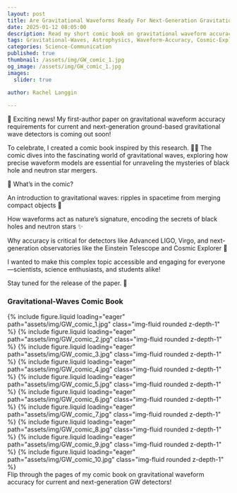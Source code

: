 ```yaml
---
layout: post
title: Are Gravitational Waveforms Ready For Next-Generation Gravitational-Wave Detectors? A Comic Book
date: 2025-01-12 08:05:00
description: Read my short comic book on gravitational waveform accuracy for current and next-generation GW detectors here!
tags: Gravitational-Waves, Astrophysics, Waveform-Accuracy, Cosmic-Explorer, Einstein-Telescope
categories: Science-Communication
published: true
thumbnail: /assets/img/GW_comic_1.jpg
og_image: /assets/img/GW_comic_1.jpg
images:
  slider: true

author: Rachel Langgin
  
---
```


<style>
/* Custom Styles for Swiper Book Layout */
.swiper-container {
  max-width: 90%; /* Adjust the width to your preference */
  margin: auto; /* Center the Swiper on the page */
  box-shadow: 0px 4px 8px rgba(0, 0, 0, 0.1); /* Subtle shadow for a book-like effect */
}

.swiper-slide {
  background: white; /* White background for pages */
  padding: 10px; /* Add space around images */
  border-radius: 5px; /* Rounded corners for a polished look */
  box-shadow: 0px 2px 4px rgba(0, 0, 0, 0.1); /* Subtle shadow for each page */
}
</style>

🌌 Exciting news! My first-author paper on gravitational waveform accuracy requirements for current and next-generation ground-based gravitational wave detectors is coming out soon!

To celebrate, I created a comic book inspired by this research. 🎨📖 The comic dives into the fascinating world of gravitational waves, exploring how precise waveform models are essential for unraveling the mysteries of black hole and neutron star mergers.

📡 What’s in the comic?

An introduction to gravitational waves: ripples in spacetime from merging compact objects 🌌

How waveforms act as nature’s signature, encoding the secrets of black holes and neutron stars ✨

Why accuracy is critical for detectors like Advanced LIGO, Virgo, and next-generation observatories like the Einstein Telescope and Cosmic Explorer 🔭

I wanted to make this complex topic accessible and engaging for everyone—scientists, science enthusiasts, and students alike!

Stay tuned for the release of the paper. 🚀

### Gravitational-Waves Comic Book  
<!-- Comic Book Viewer -->
<swiper-container
  keyboard="true"
  navigation="true"
  pagination="true"
  pagination-clickable="true"
  pagination-dynamic-bullets="true"
  rewind="true"
  slides-per-view="2"
  centered-slides="false"
  space-between="10"
  loop="false"
  effect="flip"
  flip-effect='{"slideShadows": true}'
  slides-per-view="1" 
  centered-slides="false" 
  slides-per-group-skip="1" 
  grab-cursor="true" 
  keyboard="true" 
  breakpoints='{"769": {"slidesPerView": 2, "slidesPerGroup": 2}}'>
  <!-- Slides here -->
  <!-- Title Cover (Single Page) -->
  <swiper-slide>
    {% include figure.liquid loading="eager" path="assets/img/GW_comic_1.jpg" class="img-fluid rounded z-depth-1" %}
  </swiper-slide>

  <!-- Page Pair 2 & 3 -->
  <swiper-slide>
    {% include figure.liquid loading="eager" path="assets/img/GW_comic_2.jpg" class="img-fluid rounded z-depth-1" %}
  </swiper-slide>
  <swiper-slide>
    {% include figure.liquid loading="eager" path="assets/img/GW_comic_3.jpg" class="img-fluid rounded z-depth-1" %}
  </swiper-slide>

  <!-- Page Pair 4 & 5 -->
  <swiper-slide>
    {% include figure.liquid loading="eager" path="assets/img/GW_comic_4.jpg" class="img-fluid rounded z-depth-1" %}
  </swiper-slide>
  <swiper-slide>
    {% include figure.liquid loading="eager" path="assets/img/GW_comic_5.jpg" class="img-fluid rounded z-depth-1" %}
  </swiper-slide>

  <!-- Continue with the rest of the pages -->
  <swiper-slide>
    {% include figure.liquid loading="eager" path="assets/img/GW_comic_6.jpg" class="img-fluid rounded z-depth-1" %}
  </swiper-slide>
  <swiper-slide>
    {% include figure.liquid loading="eager" path="assets/img/GW_comic_7.jpg" class="img-fluid rounded z-depth-1" %}
  </swiper-slide>

  <swiper-slide>
    {% include figure.liquid loading="eager" path="assets/img/GW_comic_8.jpg" class="img-fluid rounded z-depth-1" %}
  </swiper-slide>
  <swiper-slide>
    {% include figure.liquid loading="eager" path="assets/img/GW_comic_9.jpg" class="img-fluid rounded z-depth-1" %}
  </swiper-slide>

  <!-- Last Page -->
  <swiper-slide>
    {% include figure.liquid loading="eager" path="assets/img/GW_comic_10.jpg" class="img-fluid rounded z-depth-1" %}
  </swiper-slide>
</swiper-container>
<div class="caption">
    Flip through the pages of my comic book on gravitational waveform accuracy for current and next-generation GW detectors!
</div>
